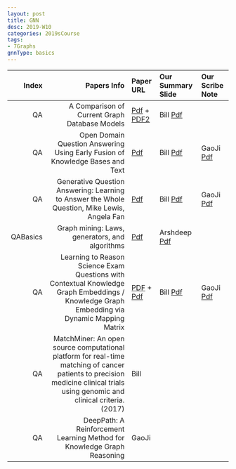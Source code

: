 ```yaml
---
layout: post
title: GNN   
desc: 2019-W10
categories: 2019sCourse
tags:
- 7Graphs
gnnType: basics
---
```



| Index | Papers Info | Paper URL| Our Summary Slide |Our Scribe Note |
| -----: | -------------------------------: | :----- | :----- | :----- | 
|  QA |   A Comparison of Current Graph Database Models   | [Pdf](http://www.renzoangles.net/files/gdm2012.pdf) + [PDF2](https://users.dcc.uchile.cl/~cgutierr/papers/surveyGDB.pdf) | Bill [Pdf]() |  |
| QA |   Open Domain Question Answering Using Early Fusion of Knowledge Bases and Text     | [Pdf](https://arxiv.org/abs/1809.00782) | Bill [Pdf]() | GaoJi [Pdf]() | 
|  QA |  Generative Question Answering: Learning to Answer the Whole Question, Mike Lewis, Angela Fan    | [Pdf](https://openreview.net/forum?id=Bkx0RjA9tX) | Bill [Pdf]() | GaoJi [Pdf]() | 
| QABasics |   Graph mining: Laws, generators, and algorithms   | [Pdf](https://dl.acm.org/citation.cfm?id=1132954) | Arshdeep [Pdf]() | | 
|  QA | Learning to Reason Science Exam Questions with Contextual Knowledge Graph Embeddings / Knowledge Graph Embedding via Dynamic Mapping Matrix    | [PDF](http://www.aclweb.org/anthology/P15-1067) + [Pdf](https://arxiv.org/abs/1805.12393) | Bill [Pdf]() | GaoJi [Pdf]() | 
|  QA | MatchMiner: An open source computational platform for real-time matching of cancer patients to precision medicine clinical trials using genomic and clinical criteria. (2017)  |    Bill |   
|  QA | DeepPath: A Reinforcement Learning Method for Knowledge Graph Reasoning | GaoJi |  |
